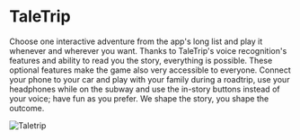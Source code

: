 # TaleTrip




Choose one interactive adventure from the app's long list and play it whenever and wherever you want. Thanks to TaleTrip's voice recognition's features and ability to read you the story, everything is possible. These optional features
make the game also very accessible to everyone. Connect your phone to your car and play with your family during a roadtrip, use your headphones while on the subway and use the in-story buttons instead of your voice; have fun as
you prefer. We shape the story, you shape the outcome.

![Taletrip](https://user-images.githubusercontent.com/81416309/164681299-b21b4d50-2e8c-4554-9caa-069a01424f7a.png)
